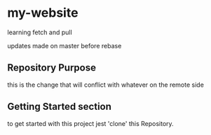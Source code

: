 # my-website
learning
fetch and pull


updates made on master before rebase

## Repository Purpose
this is the change that will conflict with
whatever on the remote side

## Getting Started section

to get started with this project jest 'clone' this Repository.
